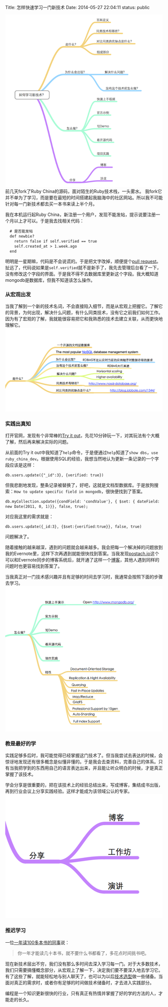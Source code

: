 Title: 怎样快速学习一门新技术
Date: 2014-05-27 22:04:11
status: public

![思维导图](/_image/2014-05-27/Screen-Shot-2014-05-27-at-21.56.09.png)
前几天fork了Ruby China的源码，面对陌生的Ruby技术栈，一头雾水。
我fork它并不单为了学习，而是要在最短的时间搭建起我脑海中的社区网站。所以我不可能针对每一门新技术都去买一本书来读上半个月。

我在本机运行起Ruby China，新注册一个用户，发现不能发帖，提示说要注册一个月以上才可以。于是我去找相关代码：
```
  # 是否能发帖
  def newbie?
    return false if self.verified == true
    self.created_at > 1.week.ago
  end
```
明明是一星期嘛，代码是不会说谎的。于是把文字改掉，顺便提个[pull request](https://github.com/ruby-china/ruby-china/pull/309)。
扯远了，代码说如果是`self.verified`就不是新手了，我先去管理后台看了一下，没有修改这个字段的界面。于是我不得不去数据库里更新这个字段。我大概知道mongodb是数据库，但我不知道该怎么操作。

### 从宏观出发
当我了解到一个新的技术名词，不会直接陷入细节，而是从宏观上把握它。了解它的背景，为何出现，解决什么问题，有什么同类技术，没有它之前我们如何工作。因为有了宏观的了解，我就能很容易把它和我熟悉的技术去建立关联，从而更快地理解它。
![Mongodb是什么？](/_image/2014-05-27/Screen-Shot-2014-05-27-at-22.23.42.png)

### 实践出真知
打开官网，发现有个非常棒的[Try it out](http://try.mongodb.org/)，先花10分钟玩一下，对其玩法有个大概了解，然后再来解决实际的问题。

从前面的Try it out中我知道了`help`命令，于是便通过`help`知道了`show dbs`，`use ruby_china_dev`。根据使用SQL的经验，我想当然地认为更新一条记录的一个字段应该是这样：
```
db.users.update({"_id":3}, {verified: true})
```
但我悲剧地发现，整条记录被替换了，好吧，这就是文档型数据库。于是放狗搜索：`How to update specific field in mongodb`，很快便找到了答案。
```
db.myCollection.update({condField: 'condValue'}, { $set: { dateField: new Date(2011, 0, 1)}}, false, true); 
```
对应我这里的需求就是：
```
db.users.update({_id:3}, {$set:{verified:true}}, false, true)
```
问题解决了。

随着接触的越来越深，遇到的问题就会越来越多。我会把每一个解决掉的问题放到我的Evernote里，这样下次再遇到就能很快找到答案。当我发现[postach.io](http://postach.io)这个可以和Evernote同步的博客系统后，就开通了这样一个[博客](http://seabornlee.postach.io/)，其他人遇到同样的问题时也更容易找到答案了。

当我真正对一门技术感兴趣并且有足够的时间去学习时，我通常会按照下面的步骤去学习。
![Mongodb实战](/_image/2014-05-28/Screen-Shot-2014-05-27-at-22.26.15.png)

### 教是最好的学
实践足够多后时，我可能觉得已经掌握这门技术了。但当我尝试去表达的时候，会惊讶地发现还有很多概念是似懂非懂的。于是我会去查资料，完善自己的体系。只有当我把学到的东西用自己的语言表达出来，并且能让听众明白的时候，才是真正掌握了该技术。

学会分享是很重要的，把在该技术上的经验总结出来，写成博客，集结成书出版，再到行业会议上分享实践经验。这样才能成为该领域公认的专家。
![分享](/_image/2014-05-28/Screen-Shot-2014-05-28-at-9.01.22.png)

### 推迟学习
一位[一年读100多本书的同事](http://www.douban.com/people/lazurey/)说：
>你一年才能读几十本书，就不要什么书都看了，多花点时间挑书吧。

现在新技术层出不穷，我们没有那么多时间去深入学习每一门。对于大多数技术，我们只需要搞懂概念部分，从宏观上了解一下，决定我们要不要深入地去学习它。有了这些了解，就能轻松地与别人聊天了，也可以为以后[技术选型](http://www.thoughtworks.com/cn/radar/#/)做一些储备。当面对真正的需求时，或者你有足够的时间做技术储备时，才去进入实践部分。

编程是一个知识更新很快的行业，只有真正有热情并掌握了好的学的方法的人，才能走的长久。
